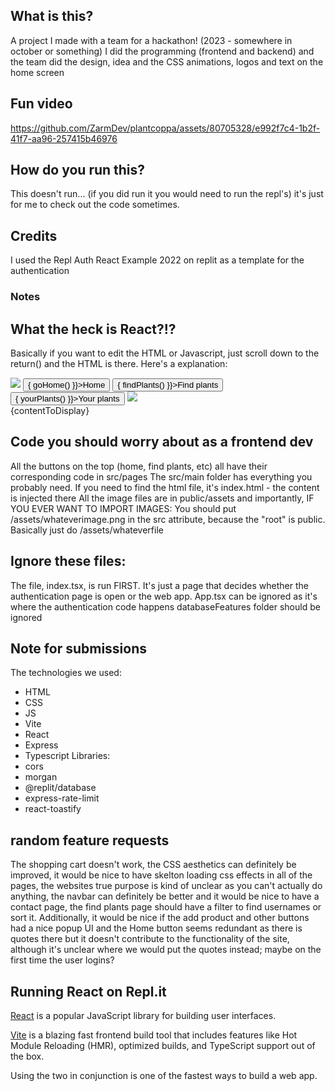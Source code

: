 ## What is this?
A project I made with a team for a hackathon! (2023 - somewhere in october or something)
I did the programming (frontend and backend) and the team did the design, idea and the CSS animations, logos and text on the home screen
## Fun video
https://github.com/ZarmDev/plantcoppa/assets/80705328/e992f7c4-1b2f-41f7-aa96-257415b46976
## How do you run this?
This doesn't run... (if you did run it you would need to run the repl's) it's just for me to check out the code sometimes.
## Credits
I used the Repl Auth React Example 2022 on replit as a template for the authentication
### Notes
## What the heck is React?!?
Basically if you want to edit the HTML or Javascript, just scroll down to the return() and the HTML is there.
Here's a explanation:
<div id="navbar">
  <img src="/favicon.png"></img>
  <!-- Just like in normal HTML, you can add onclick but here it's captalized at C and it has this wierd arrow function which you can ignore, it's just saying run the function goHome() when the button is clicked -->
  <button onClick={() => { goHome() }}>Home</button>
  <button onClick={() => { findPlants() }}>Find plants</button>
  <button onClick={() => { yourPlants() }}>Your plants</button>
  <img id="shoppingcart" src="/assets/shoppingcart.png"></img>
</div>
<div id="content">
    <!-- This code puts the variable contentToDisplay on the site in the div, "content" -->
    {contentToDisplay}
</div>

## Code you should worry about as a frontend dev
All the buttons on the top (home, find plants, etc) all have their corresponding code in src/pages
The src/main folder has everything you probably need.
If you need to find the html file, it's index.html - the content is injected there
All the image files are in public/assets and importantly, IF YOU EVER WANT TO IMPORT IMAGES:
You should put /assets/whateverimage.png in the src attribute, because the "root" is public. Basically just do /assets/whateverfile

## Ignore these files:
The file, index.tsx, is run FIRST. It's just a page that decides whether the authentication page is open or the web app.
App.tsx can be ignored as it's where the authentication code happens
databaseFeatures folder should be ignored

## Note for submissions
The technologies we used:
- HTML
- CSS
- JS
- Vite
- React
- Express
- Typescript
Libraries:
- cors
- morgan
- @replit/database
- express-rate-limit
- react-toastify

## random feature requests ##
The shopping cart doesn't work, the CSS aesthetics can definitely be improved, it would be nice to have skelton loading css effects in all of the pages, the websites true purpose is kind of unclear as you can't actually do anything, the navbar can definitely be better and it would be nice to have a contact page, the find plants page should have a filter to find usernames or sort it. Additionally, it would be nice if the add product and other buttons had a nice popup UI and the Home button seems redundant as there is quotes there but it doesn't contribute to the functionality of the site, although it's unclear where we would put the quotes instead; maybe on the first time the user logins? 

## Running React on Repl.it

[React](https://reactjs.org/) is a popular JavaScript library for building user interfaces.

[Vite](https://vitejs.dev/) is a blazing fast frontend build tool that includes features like Hot Module Reloading (HMR), optimized builds, and TypeScript support out of the box.

Using the two in conjunction is one of the fastest ways to build a web app.
